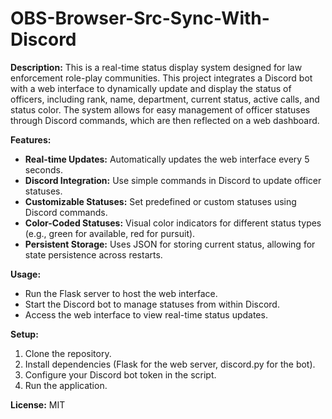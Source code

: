 # OBS-Browser-Src-Sync-With-Discord


**Description:**
This is a real-time status display system designed for law enforcement role-play communities. This project integrates a Discord bot with a web interface to dynamically update and display the status of officers, including rank, name, department, current status, active calls, and status color. The system allows for easy management of officer statuses through Discord commands, which are then reflected on a web dashboard.

**Features:**
- **Real-time Updates:** Automatically updates the web interface every 5 seconds.
- **Discord Integration:** Use simple commands in Discord to update officer statuses.
- **Customizable Statuses:** Set predefined or custom statuses using Discord commands.
- **Color-Coded Statuses:** Visual color indicators for different status types (e.g., green for available, red for pursuit).
- **Persistent Storage:** Uses JSON for storing current status, allowing for state persistence across restarts.

**Usage:**
- Run the Flask server to host the web interface.
- Start the Discord bot to manage statuses from within Discord.
- Access the web interface to view real-time status updates.

**Setup:**
1. Clone the repository.
2. Install dependencies (Flask for the web server, discord.py for the bot).
3. Configure your Discord bot token in the script.
4. Run the application.


**License:**
MIT
